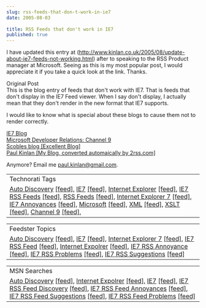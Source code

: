 ```yaml
---
slug: rss-feeds-that-don-t-work-in-ie7
date: 2005-08-03
 
title: RSS Feeds that don't work in IE7
published: true
---
```

I have updated this entry at (<a href="http://www.kinlan.co.uk/2005/08/update-about-ie7-feeds-not-working.html">http://www.kinlan.co.uk/2005/08/update-about-ie7-feeds-not-working.html</a>) after to speaking to the RSS Product manager at Microsoft.  Seeing as this is my most popular post, I would appreciate it if you take a quick look at the link.  Thanks.<p />Original Post<br />This is the blog entry of feeds that don't work with IE7.  That is feeds that don't display in the IE7 Feed viewer.  When I say don't display, I actually mean that they don't render in the new format that IE7 supports.<p />I would like to know what is special about these blogs to cause them not to render correctly.<p /><a href="http://blogs.msdn.com/ie/rss.aspx">IE7 Blog</a><br /><a href="http://channel9.msdn.com/rss.aspx">Microsoft Developer Relations: Channel 9</a><br /><a href="http://radio.weblogs.com/0001011/rss.xml">Scobles blog [Excellent Blog]</a><br /><a href="http://www.2rss.com/atom2rss.php?atom=http://www.kinlan.co.uk/atom.xml" type="application/rss+xml">Paul Kinlan [My Blog, converted automaically by 2rss.com]</a><p />Anymore?  Email me <a href="mailto:paul.kinlan@gmail.com">paul.kinlan@gmail.com</a>.<p /><table class="TechnoratiHead TagHeader">
<tr><td>Technorati Tags</td></tr>
<tr class="Technorati"><td>
<a href="http://www.technorati.com/tag/Auto+Discovery" class="Tag" rel="tag">Auto Discovery</a> <a href="http://feeds.technorati.com/feed/posts/tag/Auto+Discovery" class="Tag" type="application/rss+xml">[feed]</a>, <a href="http://www.technorati.com/tag/IE7" class="Tag" rel="tag">IE7</a> <a href="http://feeds.technorati.com/feed/posts/tag/IE7" class="Tag">[feed]</a>, <a href="http://www.technorati.com/tag/Internet+Explorer" class="Tag" rel="tag">Internet Explorer</a> <a href="http://feeds.technorati.com/feed/posts/tag/Internet+Expolrer" class="Tag">[feed]</a>, <a href="http://www.technorati.com/tag/IE7+RSS+Feeds" class="Tag" rel="tag">IE7 RSS Feeds</a> <a href="http://feeds.technorati.com/feed/posts/tag/IE7+RSS+Feeds" class="Tag">[feed]</a>, <a href="http://www.technorati.com/tag/RSS+Feeds" class="Tag" rel="tag">RSS Feeds</a> <a href="http://feeds.technorati.com/feed/posts/tag/RSS+Feeds" class="Tag">[feed]</a>, <a href="http://www.technorati.com/tag/Internet+Explorer+7" class="Tag" rel="tag">Internet Explorer 7</a> <a href="http://feeds.technorati.com/feed/posts/tag/Internet+Explorer+7" class="Tag">[feed]</a>, <a href="http://www.technorati.com/tag/IE7+Annoyances" class="Tag" rel="tag">IE7 Annoyances</a> <a href="http://feeds.technorati.com/feed/posts/tag/IE7+Annoyances" class="Tag">[feed]</a>, <a href="http://www.technorati.com/tag/Microsoft" class="Tag" rel="tag">Microsoft</a> <a href="http://feeds.technorati.com/feed/posts/tag/Microsoft" class="Tag">[feed]</a>, <a href="http://www.technorati.com/tag/XML" class="Tag" rel="tag">XML</a> <a href="http://feeds.technorati.com/feed/posts/tag/XML" class="Tag">[feed]</a>, <a href="http://www.technorati.com/tag/XSLT" class="Tag" rel="tag">XSLT</a> <a href="http://feeds.technorati.com/feed/posts/tag/XSLT" class="Tag">[feed]</a>, <a href="http://www.technorati.com/tag/channel9" class="Tag" rel="tag">Channel 9</a> <a href="http://feeds.technorati.com/feed/posts/tag/channel9" class="Tag">[feed]</a>, </td></tr>
</table><p /><table class="FeedsterHead TagHeader">
<tr><td>Feedster Topics</td></tr>
<tr class="Feedster"><td>
<a href="http://feedfinder.feedster.com/search.php?hl=&amp;ie=UTF8&amp;limit=15&amp;db=feeds&amp;q=Auto+Discovery&amp;sort=relevance" class="Tag">Auto Discovery</a> <a href="http://feedster.com/search.php?q=Auto+Discovery&amp;sort=relevance&amp;ie=UTF-8&amp;hl=&amp;content=full&amp;type=rss&amp;limit=15&amp;db=feeds" class="Tag">[feed]</a>, <a href="http://feedfinder.feedster.com/search.php?hl=&amp;ie=UTF8&amp;limit=15&amp;db=feeds&amp;q=IE7&amp;sort=relevance" class="Tag" rel="tag">IE7</a> <a href="http://feedster.com/search.php?q=IE7&amp;sort=relevance&amp;ie=UTF-8&amp;hl=&amp;content=full&amp;type=rss&amp;limit=15&amp;db=feeds" class="Tag">[feed]</a>, <a href="http://feedfinder.feedster.com/search.php?hl=&amp;ie=UTF8&amp;limit=15&amp;db=feeds&amp;q=Internet+Explorer+7&amp;sort=relevance" class="Tag" rel="tag">Internet Explorer 7</a> <a href="http://feedster.com/search.php?q=Internet+Explorer+7&amp;sort=relevance&amp;ie=UTF-8&amp;hl=&amp;content=full&amp;type=rss&amp;limit=15&amp;db=feeds" class="Tag">[feed]</a>, <a href="http://feedfinder.feedster.com/search.php?hl=&amp;ie=UTF8&amp;limit=15&amp;db=feeds&amp;q=IE7+RSS+Fee&amp;sort=relevance" class="Tag" rel="tag">IE7 RSS Feed</a> <a href="http://feedster.com/search.php?q=IE7+RSS+Feed&amp;sort=relevance&amp;ie=UTF-8&amp;hl=&amp;content=full&amp;type=rss&amp;limit=15&amp;db=feeds" class="Tag">[feed]</a>, <a href="http://feedfinder.feedster.com/search.php?hl=&amp;ie=UTF8&amp;limit=15&amp;db=feeds&amp;q=Internet+Expolrer&amp;sort=relevance" class="Tag" rel="tag">Internet Expolrer</a> <a href="http://feedster.com/search.php?q=Internet+Expolrer&amp;sort=relevance&amp;ie=UTF-8&amp;hl=&amp;content=full&amp;type=rss&amp;limit=15&amp;db=feeds" class="Tag">[feed]</a>, <a href="http://feedfinder.feedster.com/search.php?hl=&amp;ie=UTF8&amp;limit=15&amp;db=feeds&amp;q=IE7+RSS+Annoyance&amp;sort=relevance" class="Tag" rel="tag">IE7 RSS Annoyance</a> <a href="http://feedster.com/search.php?q=IE7+RSS+Annoyance&amp;sort=relevance&amp;ie=UTF-8&amp;hl=&amp;content=full&amp;type=rss&amp;limit=15&amp;db=feeds" class="Tag">[feed]</a>, <a href="http://feedfinder.feedster.com/search.php?hl=&amp;ie=UTF8&amp;limit=15&amp;db=feeds&amp;q=IE7+RSS+Problems&amp;sort=relevance" class="Tag" rel="tag">IE7 RSS Problems</a> <a href="http://feedster.com/search.php?q=IE7+RSS+Problems&amp;sort=relevance&amp;ie=UTF-8&amp;hl=&amp;content=full&amp;type=rss&amp;limit=15&amp;db=feeds" class="Tag">[feed]</a>, <a href="http://feedfinder.feedster.com/search.php?hl=&amp;ie=UTF8&amp;limit=15&amp;db=feeds&amp;q=IE7+RSS+Suggestions&amp;sort=relevance" class="Tag" rel="tag">IE7 RSS Suggestions</a> <a href="http://feedster.com/search.php?q=IE7+RSS+Suggestions&amp;sort=relevance&amp;ie=UTF-8&amp;hl=&amp;content=full&amp;type=rss&amp;limit=15&amp;db=feeds" class="Tag">[feed]</a>
</td></tr>
</table><p /><table class="MSNHead TagHeader">
<tr><td>MSN Searches</td></tr>
<tr class="MSN"><td>
<a href="http://search.msn.co.uk/results.aspx?q=Auto+Discovery&amp;FORM=QBRE" class="Tag">Auto Discovery</a> <a href="http://search.msn.co.uk/results.aspx?q=Auto+Discovery&amp;format=rss&amp;FORM=RSRE" class="Tag">[feed]</a>, <a href="http://search.msn.co.uk/results.aspx?q=Internet+Expolrer&amp;FORM=QBRE" class="Tag">Internet Expolrer</a> <a href="http://search.msn.co.uk/results.aspx?q=Internet+Expolrer&amp;format=rss&amp;FORM=RSRE" class="Tag">[feed]</a>, <a href="http://search.msn.co.uk/results.aspx?q=IE7&amp;FORM=QBRE">IE7</a> <a href="http://search.msn.co.uk/results.aspx?q=IE7&amp;format=rss&amp;FORM=RSRE" class="Tag">[feed]</a>, <a href="http://search.msn.co.uk/results.aspx?q=IE7+RSS+Feed+discovery&amp;FORM=QBRE">IE7 RSS Feed Discovery</a> <a href="http://search.msn.co.uk/results.aspx?q=IE7+RSS+Feed+discovery&amp;format=rss&amp;FORM=RSRE" class="Tag">[feed]</a>, <a href="http://search.msn.co.uk/results.aspx?q=IE7+RSS+Feed+Annoyances&amp;FORM=QBRE">IE7 RSS Feed Annoyances</a> <a href="http://search.msn.co.uk/results.aspx?q=IE7+RSS+Feed+Annoyances&amp;format=rss&amp;FORM=RSRE" class="Tag">[feed]</a>, <a href="http://search.msn.co.uk/results.aspx?q=IE7+RSS+Suggestions&amp;FORM=QBRE">IE7 RSS Feed Suggestions</a> <a href="http://search.msn.co.uk/results.aspx?q=IE7+RSS+Suggestions&amp;format=rss&amp;FORM=RSRE" class="Tag">[feed]</a>, <a href="http://search.msn.co.uk/results.aspx?q=IE7+RSS+Feed+Problems&amp;FORM=QBRE">IE7 RSS Feed Problems</a> <a href="http://search.msn.co.uk/results.aspx?q=IE7+RSS+Feed+Problems&amp;format=rss&amp;FORM=RSRE" class="Tag">[feed]</a>
</td></tr>
</table><div class="blogger-post-footer"><img class="posterous_download_image" src="https://blogger.googleusercontent.com/tracker/8109338-112310580762547661?l=www.kinlan.co.uk%2Findex.html" height="1" alt="" width="1" /></div>

